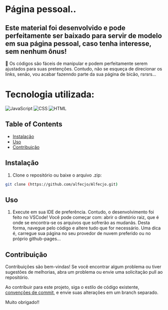 # Página pessoal..

## Este material foi desenvolvido e pode perfeitamente ser baixado para servir de modelo em sua página pessoal, caso tenha interesse, sem nenhum ônus!
🎉 Os códigos são fáceis de manipular e podem perfeitamente serem ajustados para suas pretenções. Contudo, não se esqueça de direcionar os links, senão,
vou acabar fazenndo parte da sua página de bicão, rsrsrs...

# Tecnologia utilizada:

![JavaScript](https://img.shields.io/badge/javascript-%23323330.svg?style=for-the-badge&logo=javascript&logoColor=%23F7DF1E)
![CSS](https://img.shields.io/badge/css-%231572B6.svg?style=for-the-badge&logo=css3&logoColor=white)
![HTML](https://img.shields.io/badge/html-%23E34F26.svg?style=for-the-badge&logo=html5&logoColor=white)

## Table of Contents

- [Instalação](#Instalação)
- [Uso](#Uso)
- [Contribuição](#Contribuição)

## Instalação

1. Clone o repositório ou baixe o arquivo .zip:

```bash
git clone (https://github.com/alfecjo/Alfecjo.git)
```
## Uso

1. Execute em sua IDE de preferência. Contudo, o desenvolvimento foi feito no VSCode! Você pode começar com: abrir o diretório raiz, que é onde se encontra-se os
   arquivos que sofrerão as mudanãs. Desta forma, navegue pelo código e altere tudo que for necessário. Uma dica é, carregue sua página no seu provedor de nuvem
   preferido ou no próprio github-pages...

## Contribuição

Contribuições são bem-vindas! Se você encontrar algum problema ou tiver sugestões de melhorias, abra um problema ou envie uma solicitação pull ao repositório.

Ao contribuir para este projeto, siga o estilo de código existente, [convenções de commit](https://www.conventionalcommits.org/en/v1.0.0/), e envie suas alterações em um branch separado.

Muito obrigado!!




